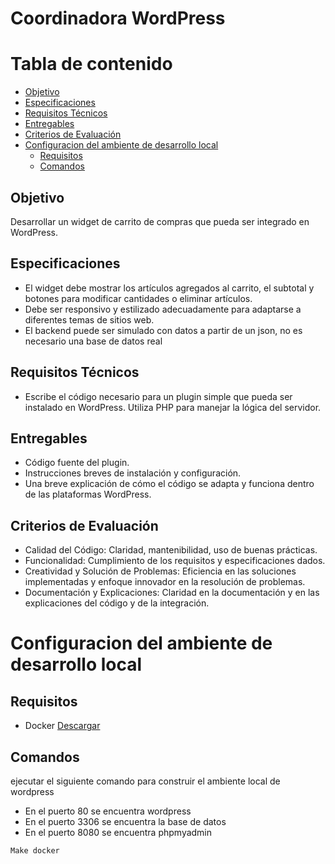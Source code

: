 # Coordinadora WordPress

# Tabla de contenido
- [Objetivo](#objetivo)
- [Especificaciones](#especificaciones)
- [Requisitos Técnicos](#requisitos-técnicos)
- [Entregables](#entregables)
- [Criterios de Evaluación](#criterios-de-evaluación)
- [Configuracion del ambiente de desarrollo local](#configuracion-del-ambiente-de-desarrollo-local)
    - [Requisitos](#requisitos)
    - [Comandos](#comandos)

## Objetivo
Desarrollar un widget de carrito de compras que pueda ser integrado en WordPress.

## Especificaciones
- El widget debe mostrar los artículos agregados al carrito, el subtotal y botones para modificar cantidades o eliminar artículos.
- Debe ser responsivo y estilizado adecuadamente para adaptarse a diferentes temas de sitios web.
- El backend puede ser simulado con datos a partir de un json, no es necesario una base de datos real

## Requisitos Técnicos
- Escribe el código necesario para un plugin simple que pueda ser instalado en WordPress. Utiliza PHP para manejar la lógica del servidor.

## Entregables
- Código fuente del plugin.
- Instrucciones breves de instalación y configuración.
- Una breve explicación de cómo el código se adapta y funciona dentro de las plataformas WordPress.

## Criterios de Evaluación
- Calidad del Código: Claridad, mantenibilidad, uso de buenas prácticas.
- Funcionalidad: Cumplimiento de los requisitos y especificaciones dados.
- Creatividad y Solución de Problemas: Eficiencia en las soluciones implementadas y enfoque innovador en la resolución de problemas.
- Documentación y Explicaciones: Claridad en la documentación y en las explicaciones del código y de la integración.

# Configuracion del ambiente de desarrollo local

## Requisitos
- Docker [Descargar](https://www.docker.com/products/docker-desktop)

## Comandos
ejecutar el siguiente comando para construir el ambiente local de wordpress
- En el puerto 80 se encuentra wordpress
- En el puerto 3306 se encuentra la base de datos
- En el puerto 8080 se encuentra phpmyadmin
```shell
Make docker
```